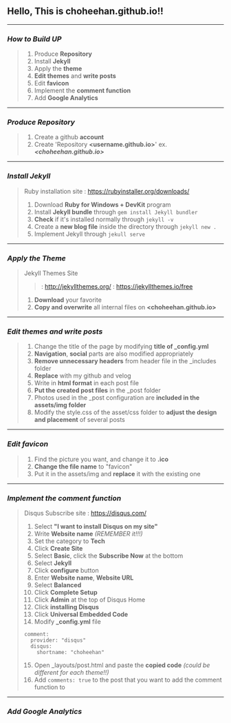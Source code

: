 ## Hello, This is choheehan.github.io!!

***

### *How to Build UP*
> 1. Produce **Repository**
> 2. Install **Jekyll**
> 3. Apply the **theme**
> 4. **Edit themes** and **write posts**
> 5. Edit **favicon**
> 6. Implement the **comment function**
> 7. Add **Google Analytics**

***

### *Produce Repository*
> 1. Create a github **account**
> 2. Create 'Repository **<username.github.io>**' ex. ***<choheehan.github.io>***

***

### *Install Jekyll*
> Ruby installation site : https://rubyinstaller.org/downloads/
> 1. Download **Ruby for Windows + DevKit** program
> 2. Install **Jekyll bundle** through ```gem install Jekyll bundler```
> 3. **Check** if it's installed normally through ```jekyll -v```
> 4. Create a **new blog file** inside the directory through ```jekyll new .```
> 5. Implement Jekyll through ```jekull serve```

***

### *Apply the Theme*
> Jekyll Themes Site
>> : http://jekyllthemes.org/
>> : https://jekyllthemes.io/free
>
> 1. **Download** your favorite
> 2. **Copy and overwrite** all internal files on **<choheehan.github.io>**

***

### *Edit themes and write posts*
> 1. Change the title of the page by modifying **title of \_config.yml**
> 2. **Navigation**, **social** parts are also modified appropriately
> 3. **Remove unnecessary headers** from header file in the \_includes folder
> 4. **Replace** with my github and velog
> 5. Write in **html format** in each post file
> 6. **Put the created post files** in the \_post folder
> 7. Photos used in the \_post configuration are **included in the assets/img folder**
> 8. Modify the style.css of the asset/css folder to **adjust the design and placement** of several posts

***

### *Edit favicon*
> 1. Find the picture you want, and change it to **.ico**
> 2. **Change the file name** to "favicon"
> 3. Put it in the assets/img and **replace** it with the existing one

***

### *Implement the comment function*
> Disqus Subscribe site : https://disqus.com/
> 1. Select **"I want to install Disqus on my site"**
> 2. Write **Website name** *(REMEMBER it!!!)*
> 3. Set the category to **Tech**
> 4. Click **Create Site**
> 5. Select **Basic**, click the **Subscribe Now** at the bottom
> 6. Select **Jekyll**
> 7. Click **configure** button
> 8. Enter **Website name**, **Website URL**
> 9. Select **Balanced**
> 10. Click **Complete Setup**
> 11. Click **Admin** at the top of Disqus Home
> 12. Click **installing Disqus**
> 13. Click **Universal Embedded Code**
> 14. Modify **\_config.yml** file
> ```google_analytics: "UA-215461057-1"
> comment:
>   provider: "disqus"
>   disqus:
>     shortname: "choheehan"
> ```
> 15. Open \_layouts/post.html and paste the **copied code** *(could be different for each theme!!)*
> 16. Add ```comments: true``` to the post that you want to add the comment function to

***

### *Add Google Analytics*
>

